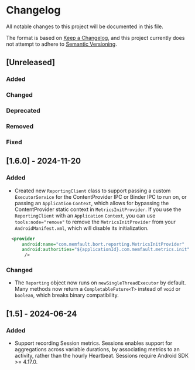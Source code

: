 # Changelog

All notable changes to this project will be documented in this file.

The format is based on [Keep a Changelog](https://keepachangelog.com/en/1.1.0/), and this project
currently does not attempt to adhere to [Semantic Versioning](https://semver.org/spec/v2.0.0.html).

## [Unreleased]

### Added

### Changed

### Deprecated

### Removed

### Fixed

## [1.6.0] - 2024-11-20

### Added

- Created new `ReportingClient` class to support passing a custom `ExecutorService` for the
  ContentProvider IPC or Binder IPC to run on, or passing an `Application` `Context`, which allows
  for bypassing the ContentProvider static context in `MetricsInitProvider`. If you use the
  `ReportingClient` with an `Application` `Context`, you can use `tools:node="remove"` to remove the
  `MetricsInitProvider` from your `AndroidManifest.xml`, which will disable its initialization.

```xml
  <provider
      android:name="com.memfault.bort.reporting.MetricsInitProvider"
      android:authorities="${applicationId}.com.memfault.metrics.init"
       />
```

### Changed

- The `Reporting` object now runs on `newSingleThreadExecutor` by default. Many methods now return a
  `CompletableFuture<T>` instead of `void` or `boolean`, which breaks binary compatibility.

## [1.5] - 2024-06-24

### Added

- Support recording Session metrics. Sessions enables support for aggregations across variable
  durations, by associating metrics to an activity, rather than the hourly Heartbeat. Sessions
  require Android SDK >= 4.17.0.
